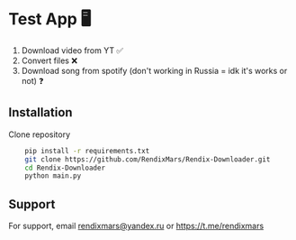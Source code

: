 # Test App 🖥️
1) Download video from YT ✅
2) Convert files ❌
3) Download song from spotify (don't working in Russia = idk it's works or not) ❓

## Installation
Clone repository
```bash
    pip install -r requirements.txt
    git clone https://github.com/RendixMars/Rendix-Downloader.git
    cd Rendix-Downloader
    python main.py
```

## Support
For support, email rendixmars@yandex.ru or https://t.me/rendixmars
